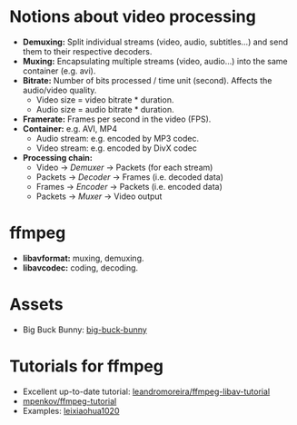 # Notions about video processing
- **Demuxing:** Split individual streams (video, audio, subtitles...) and send them to their respective decoders.
- **Muxing:** Encapsulating multiple streams (video, audio...) into the same container (e.g. avi).
- **Bitrate:** Number of bits processed / time unit (second). Affects the audio/video quality.
    - Video size = video bitrate * duration.
    - Audio size = audio bitrate * duration.
- **Framerate:** Frames per second in the video (FPS).
- **Container:** e.g. AVI, MP4
    - Audio stream: e.g. encoded by MP3 codec.
    - Video stream: e.g. encoded by DivX codec
- **Processing chain:**
    - Video   -> *Demuxer* -> Packets (for each stream)
    - Packets -> *Decoder* -> Frames (i.e. decoded data)
    - Frames  -> *Encoder* -> Packets (i.e. encoded data)
    - Packets -> *Muxer*   -> Video output


# ffmpeg
- **libavformat:** muxing, demuxing.
- **libavcodec:** coding, decoding.


# Assets
- Big Buck Bunny: [big-buck-bunny]

[big-buck-bunny]: https://github.com/leandromoreira/ffmpeg-libav-tutorial/blob/master/small_bunny_1080p_60fps.mp4


# Tutorials for ffmpeg
- Excellent up-to-date tutorial: [leandromoreira/ffmpeg-libav-tutorial]
- [mpenkov/ffmpeg-tutorial]
- Examples: [leixiaohua1020]

[leandromoreira/ffmpeg-libav-tutorial]: https://github.com/leandromoreira/ffmpeg-libav-tutorial
[mpenkov/ffmpeg-tutorial]: https://github.com/mpenkov/ffmpeg-tutorial
[leixiaohua1020]: http://leixiaohua1020.github.io/#ffmpeg-development-examples
